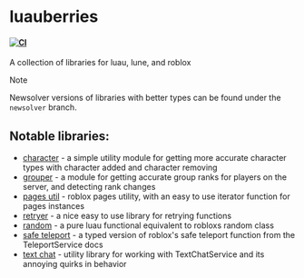 # luauberries
#### [![CI](https://github.com/gaymeowing/luauberries/actions/workflows/ci.yml/badge.svg)](https://github.com/gaymeowing/luauberries/actions/workflows/ci.yml)
A collection of libraries for luau, lune, and roblox

> [!NOTE]
> Newsolver versions of libraries with better types can be found under the `newsolver` branch.

## Notable libraries:
- [character](<https://libs.luau.lol/character>) - a simple utility module for getting more accurate character types with character added and character removing
- [grouper](<https://libs.luau.lol/grouper>) - a module for getting accurate group ranks for players on the server, and detecting rank changes
- [pages util](<https://libs.luau.lol/pages-util>) - roblox pages utility, with an easy to use iterator function for pages instances
- [retryer](<https://libs.luau.lol/retryer>) - a nice easy to use library for retrying functions
- [random](<https://libs.luau.lol/random>) - a pure luau functional equivalent to robloxs random class
- [safe teleport](<https://libs.luau.lol/safe-teleport>) - a typed version of roblox's safe teleport function from the TeleportService docs
- [text chat](<https://libs.luau.lol/text-chat>) - utility library for working with TextChatService and its annoying quirks in behavior
